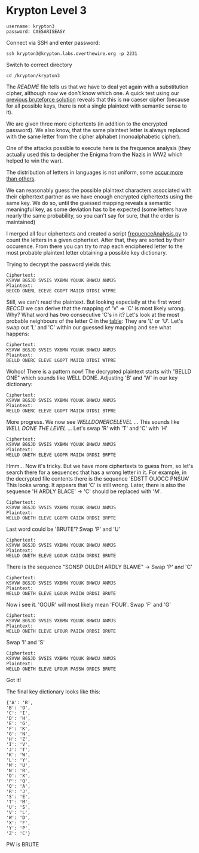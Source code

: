 # Krypton Level 3

    username: krypton3
    password: CAESARISEASY

Connect via SSH and enter password:

    ssh krypton3@krypton.labs.overthewire.org -p 2231

Switch to correct directory
    
    cd /krypton/krypton3

The _README_ file tells us that we have to deal yet again with a substitution cipher, although now we don't know which one. A quick test using our [previous bruteforce solution](bruteforceCaeserCipher.py) reveals that this is **no** caeser cipher (because for all possible keys, there is not a single plaintext with semantic sense to it).

We are given three more ciphertexts (in addition to the encrypted password). We also know, that the same plaintext letter is always replaced with the same letter from the cipher alphabet (monoalphabetic cipher).

One of the attacks possible to execute here is the frequence analysis (they actually used this to decipher the Enigma from the Nazis in WW2 which helped to win the war). 

The distribution of letters in languages is not uniform, some [occur more than others](https://www3.nd.edu/~busiforc/handouts/cryptography/letterfrequencies.html). 

We can reasonably guess the possible plaintext characters associated with their ciphertext partner as we have enough encrypted ciphertexts using the same key. We do so, until the guessed mapping reveals a semantic meaningful key, as some deviation has to be expected (some letters have nearly the same probability, so you can't say for sure, that the order is maintained)

I merged all four ciphertexts and created a script [frequenceAnalysis.py](frequenceAnalysis.py) to count the letters in a given ciphertext. After that, they are sorted by their occurence. From there you can try to map each enciphered letter to the most probable plaintext letter obtaining a possible key dictionary. 

Trying to decrypt the password yields this:

    Ciphertext:
    KSVVW BGSJD SVSIS VXBMN YQUUK BNWCU ANMJS
    Plaintext:
    BECCD ONERL ECEVE CGOPT MAIIB OTDSI WTPRE

Still, we can't read the plaintext. But looking especially at the first word _BECCD_ we can derive that the mapping of 'V' => 'C' is most likely wrong. Why? What word has two consecutive 'C's in it? Let's look at the most probable neighbours of the letter C in the [table](https://www3.nd.edu/~busiforc/handouts/cryptography/letterfrequencies.html): They are 'L' or 'U'. Let's swap out 'L' and 'C' within our guessed key mapping and see what happens:

    Ciphertext:
    KSVVW BGSJD SVSIS VXBMN YQUUK BNWCU ANMJS
    Plaintext:
    BELLD ONERC ELEVE LGOPT MAIIB OTDSI WTPRE

Wohoo! There is a pattern now! The decrypted plaintext starts with "BELLD ONE" which sounds like WELL DONE. Adjusting 'B' and 'W' in our key dictionary:

    Ciphertext:
    KSVVW BGSJD SVSIS VXBMN YQUUK BNWCU ANMJS
    Plaintext:
    WELLD ONERC ELEVE LGOPT MAIIW OTDSI BTPRE

More progress. We now see *WELLDONERCELEVEL* ... This sounds like *WELL DONE THE LEVEL* ... Let's swap 'R' with 'T' and 'C' with 'H'

    Ciphertext:
    KSVVW BGSJD SVSIS VXBMN YQUUK BNWCU ANMJS
    Plaintext:
    WELLD ONETH ELEVE LGOPR MAIIW ORDSI BRPTE

Hmm... Now it's tricky. But we have more ciphertexts to guess from, so let's search there for a sequencec that has a wrong letter in it. For example, in the decrypted file contents there is the sequence 'EDSTT OUOCC PNSUA' This looks wrong. It appears that 'C' is still wrong. Later, there is also the sequence 'H ARDLY BLACE' -> 'C' should be replaced with 'M'.

    Ciphertext:
    KSVVW BGSJD SVSIS VXBMN YQUUK BNWCU ANMJS
    Plaintext:
    WELLD ONETH ELEVE LGOPR CAIIW ORDSI BRPTE

Last word could be 'BRUTE'? Swap 'P' and 'U'

    Ciphertext:
    KSVVW BGSJD SVSIS VXBMN YQUUK BNWCU ANMJS
    Plaintext:
    WELLD ONETH ELEVE LGOUR CAIIW ORDSI BRUTE

There is the sequence "SONSP OULDH ARDLY BLAME" -> Swap 'P' and 'C'

    Ciphertext:
    KSVVW BGSJD SVSIS VXBMN YQUUK BNWCU ANMJS
    Plaintext:
    WELLD ONETH ELEVE LGOUR PAIIW ORDSI BRUTE

Now i see it. 'GOUR' will most likely mean 'FOUR'. Swap 'F' and 'G'

    Ciphertext:
    KSVVW BGSJD SVSIS VXBMN YQUUK BNWCU ANMJS
    Plaintext:
    WELLD ONETH ELEVE LFOUR PAIIW ORDSI BRUTE

Swap 'I' and 'S'

    Ciphertext:
    KSVVW BGSJD SVSIS VXBMN YQUUK BNWCU ANMJS
    Plaintext:
    WELLD ONETH ELEVE LFOUR PASSW ORDIS BRUTE

Got it! 

The final key dictionary looks like this:

    {'A': 'B',
    'B': 'O',
    'C': 'I',
    'D': 'H',
    'E': 'G',
    'F': 'K',
    'G': 'N',
    'H': 'Z',
    'I': 'V',
    'J': 'T',
    'K': 'W',
    'L': 'Y',
    'M': 'U',
    'N': 'R',
    'O': 'X',
    'P': 'Q',
    'Q': 'A',
    'R': 'J',
    'S': 'E',
    'T': 'M',
    'U': 'S',
    'V': 'L',
    'W': 'D',
    'X': 'F',
    'Y': 'P',
    'Z': 'C'}

PW is 
    BRUTE